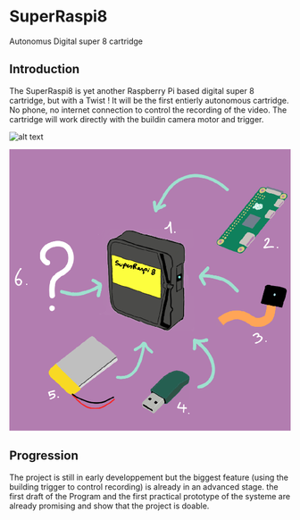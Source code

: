 # SuperRaspi8
Autonomus Digital super 8 cartridge 

## Introduction
The SuperRaspi8 is yet another Raspberry Pi based digital super 8 cartridge, but with a Twist !
It will be the first entierly autonomous cartridge. No phone, no internet connection to control the recording of the video.
The cartridge will work directly with the buildin camera motor and trigger.

![alt text](https://drive.google.com/file/d/1-UP_0xtF0o9647EW8goaYfOpP5BO31N-/view?usp=sharing)


![alt text](https://github.com/quentintamar/SuperRaspi8/blob/main/whatsinside.png?raw=true)

## Progression
The project is still in early developpement but the biggest feature (using the building trigger to control recording) is already in an advanced stage. 
the first draft of the Program and the first practical prototype of the systeme are already promising and show that the project is doable. 

##


